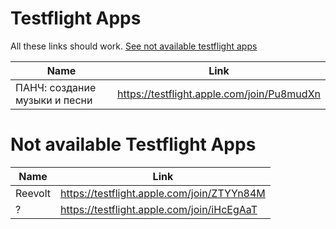 # Testflight Apps

All these links should work. [See not available testflight apps](#1)

| Name | Link |
| --- | --- |
| ПАНЧ: создание музыки и песни | https://testflight.apple.com/join/Pu8mudXn |

<h1 id="1" name="1">Not available Testflight Apps</h1>

| Name | Link |
| --- | --- |
| Reevolt | https://testflight.apple.com/join/ZTYYn84M |
| ? | https://testflight.apple.com/join/iHcEgAaT |
